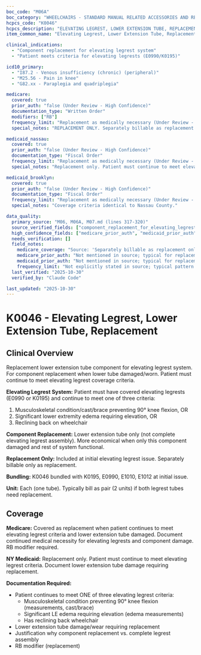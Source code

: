 ```yaml
---
boc_code: "M06A"
boc_category: "WHEELCHAIRS - STANDARD MANUAL RELATED ACCESSORIES AND REPAIRS"
hcpcs_code: "K0046"
hcpcs_description: "ELEVATING LEGREST, LOWER EXTENSION TUBE, REPLACEMENT ONLY, EACH"
item_common_name: "Elevating Legrest, Lower Extension Tube, Replacement"

clinical_indications:
  - "Component replacement for elevating legrest system"
  - "Patient meets criteria for elevating legrests (E0990/K0195)"

icd10_primary:
  - "I87.2 - Venous insufficiency (chronic) (peripheral)"
  - "M25.56 - Pain in knee"
  - "G82.xx - Paraplegia and quadriplegia"

medicare:
  covered: true
  prior_auth: "false (Under Review - High Confidence)"
  documentation_type: "Written Order"
  modifiers: ["RB"]
  frequency_limit: "Replacement as medically necessary (Under Review - High Confidence)"
  special_notes: "REPLACEMENT ONLY. Separately billable as replacement only. Elevating legrest criteria must be met. Document patient still meets elevating legrest criteria. Component damage/wear. Bundled with K0195, E0990, E1010, E1012."

medicaid_nassau:
  covered: true
  prior_auth: "false (Under Review - High Confidence)"
  documentation_type: "Fiscal Order"
  frequency_limit: "Replacement as medically necessary (Under Review - High Confidence)"
  special_notes: "Replacement only. Patient must continue to meet elevating legrest criteria."

medicaid_brooklyn:
  covered: true
  prior_auth: "false (Under Review - High Confidence)"
  documentation_type: "Fiscal Order"
  frequency_limit: "Replacement as medically necessary (Under Review - High Confidence)"
  special_notes: "Coverage criteria identical to Nassau County."

data_quality:
  primary_source: "M06, M06A, M07.md (lines 317-320)"
  source_verified_fields: ["component_replacement_for_elevating_legrest_system", "elevating_legrest_criteria_must_be_met", "document_patient_still_meets_criteria", "bundled_with_k0195_e0990_e1010_e1012"]
  high_confidence_fields: ["medicare_prior_auth", "medicaid_prior_auth", "frequency_limit"]
  needs_verification: []
  field_notes:
    medicare_coverage: "Source: 'Separately billable as replacement only; elevating legrest criteria must be met; document patient still meets elevating legrest criteria; component damage/wear; bundled with K0195, E0990, E1010, E1012.' Explicitly states replacement-only component for elevating legrest system."
    medicare_prior_auth: "Not mentioned in source; typical for replacement components to not require PA. Inferred from absence in source and standard replacement parts pattern."
    medicaid_prior_auth: "Not mentioned in source; typical for replacement components to not require PA. Inferred from standard replacement parts pattern."
    frequency_limit: "Not explicitly stated in source; typical pattern for replacement components is 'as medically necessary' when damaged, contingent on patient still meeting elevating legrest criteria. Inferred from standard DME component replacement patterns."
  last_verified: "2025-10-30"
  verified_by: "Claude Code"

last_updated: "2025-10-30"
---
```


# K0046 - Elevating Legrest, Lower Extension Tube, Replacement

## Clinical Overview

Replacement lower extension tube component for elevating legrest system. For component replacement when lower tube damaged/worn. Patient must continue to meet elevating legrest coverage criteria.

**Elevating Legrest System:** Patient must have covered elevating legrests (E0990 or K0195) and continue to meet one of three criteria:
1. Musculoskeletal condition/cast/brace preventing 90° knee flexion, OR
2. Significant lower extremity edema requiring elevation, OR
3. Reclining back on wheelchair

**Component Replacement:** Lower extension tube only (not complete elevating legrest assembly). More economical when only this component damaged and rest of system functional.

**Replacement Only:** Included at initial elevating legrest issue. Separately billable only as replacement.

**Bundling:** K0046 bundled with K0195, E0990, E1010, E1012 at initial issue.

**Unit:** Each (one tube). Typically bill as pair (2 units) if both legrest tubes need replacement.

## Coverage

**Medicare:** Covered as replacement when patient continues to meet elevating legrest criteria and lower extension tube damaged. Document continued medical necessity for elevating legrests and component damage. RB modifier required.

**NY Medicaid:** Replacement only. Patient must continue to meet elevating legrest criteria. Document lower extension tube damage requiring replacement.

**Documentation Required:**
- Patient continues to meet ONE of three elevating legrest criteria:
  - Musculoskeletal condition preventing 90° knee flexion (measurements, cast/brace)
  - Significant LE edema requiring elevation (edema measurements)
  - Has reclining back wheelchair
- Lower extension tube damage/wear requiring replacement
- Justification why component replacement vs. complete legrest assembly
- RB modifier (replacement)
